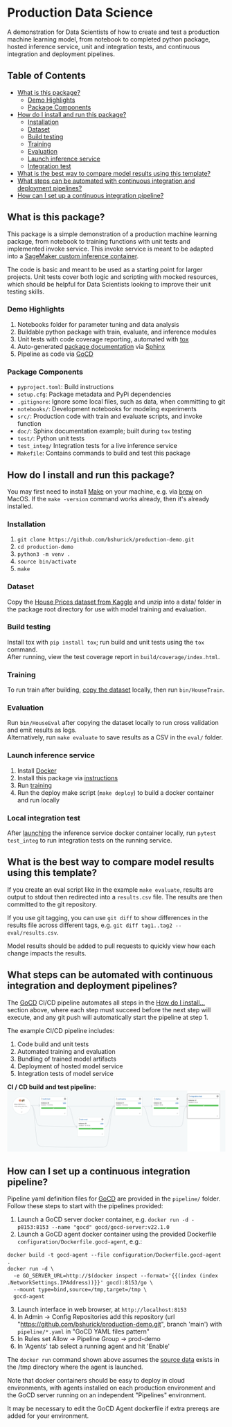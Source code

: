 # Production Data Science
A demonstration for Data Scientists of how to create and test a production 
machine learning model, from notebook to completed python package, hosted inference service, 
unit and integration tests, and continuous integration and deployment pipelines. 

## Table of Contents
* [What is this package?](#what-is-this-package)
  * [Demo Highlights](#demo-highlights)
  * [Package Components](#package-components)
* [How do I install and run this package?](#how-do-i-install-and-run-this-package)
  * [Installation](#installation)
  * [Dataset](#dataset)
  * [Build testing](#build-testing)
  * [Training](#training)
  * [Evaluation](#evaluation)
  * [Launch inference service](#launch-inference-service)
  * [Integration test](#local-integration-test)
* [What is the best way to compare model results using this template?](#what-is-the-best-way-to-compare-model-results-using-this-template)  
* [What steps can be automated with continuous integration and deployment pipelines?](#what-steps-can-be-automated-with-continuous-integration-and-deployment-pipelines)
* [How can I set up a continuous integration pipeline?](#how-can-i-set-up-a-continuous-integration-pipeline)

## What is this package? 
This package is a simple demonstration of a production machine learning package, 
from notebook to training functions with unit tests and implemented invoke service. 
This invoke service is meant to be adapted into a
[SageMaker custom inference container](https://docs.aws.amazon.com/sagemaker/latest/dg/adapt-inference-container.html).

The code is basic and meant to be used as a starting point for larger projects. Unit 
tests cover both logic and scripting with mocked resources, which should be helpful for Data Scientists 
looking to improve their unit testing skills. 

### Demo Highlights
1. Notebooks folder for parameter tuning and data analysis
1. Buildable python package with train, evaluate, and inference modules
1. Unit tests with code coverage reporting, automated with [tox](https://tox.wiki/en/latest/)
1. Auto-generated [package documentation](https://bshurick.github.io/production-demo/) 
via [Sphinx](https://www.sphinx-doc.org/en/master/)
1. Pipeline as code via [GoCD](https://www.gocd.org/)

### Package Components
* `pyproject.toml`: Build instructions 
* `setup.cfg`: Package metadata and PyPi dependencies
* `.gitignore`: Ignore some local files, such as data, when committing to git
* `notebooks/`: Development notebooks for modeling experiments 
* `src/`: Production code with train and evaluate scripts, and invoke function
* `doc/`: Sphinx documentation example; built during `tox` testing
* `test/`: Python unit tests 
* `test_integ/` Integration tests for a live inference service
* `Makefile`: Contains commands to build and test this package

## How do I install and run this package?

You may first need to install [Make](https://www.gnu.org/software/make/) on your machine, 
e.g. via [brew](https://formulae.brew.sh/formula/make) on MacOS. If the `make -version` command 
works already, then it's already installed. 

### Installation
1. `git clone https://github.com/bshurick/production-demo.git`  
2. `cd production-demo`  
3. `python3 -m venv .`  
4. `source bin/activate`  
5. `make` 

### Dataset 
Copy the
[House Prices dataset from Kaggle](https://www.kaggle.com/c/house-prices-advanced-regression-techniques/data)
and unzip into a data/ folder in the package root directory for use with model training and evaluation. 

### Build testing 
Install tox with `pip install tox`; 
run build and unit tests using the `tox` command.  
After running, 
view the test coverage report in `build/coverage/index.html`. 

### Training 
To run train after building, [copy the dataset](#dataset) locally, then run `bin/HouseTrain`.

### Evaluation 
Run `bin/HouseEval` after copying the dataset locally to run cross validation and emit results as logs.  
Alternatively, run `make evaluate` to save results as a CSV in the `eval/` folder.

### Launch inference service
1. Install [Docker](https://docs.docker.com/get-docker/)
1. Install this package via [instructions](#installation)
1. Run [training](#training)
1. Run the deploy make script (`make deploy`) to build a docker container and run locally

### Local integration test
After [launching](#launch-inference-service) the inference service docker container locally,
run `pytest test_integ` to run integration tests on the running service.  

## What is the best way to compare model results using this template? 

If you create an eval script like in the example `make evaluate`, results 
are output to stdout then redirected into a `results.csv` file. The results are then committed 
to the git repository.  

If you use git tagging, you can use `git diff` to show differences
in the results file across different tags, e.g. `git diff tag1..tag2 -- eval/results.csv`.  

Model results should be added to pull requests to quickly view how each change impacts the results.

## What steps can be automated with continuous integration and deployment pipelines?

The [GoCD](https://docs.gocd.org) CI/CD pipeline automates all steps in the 
[How do I install...](#how-do-i-install-and-run-this-package) section above, where 
each step must succeed before the next step will execute, and any git push will 
automatically start the pipeline at step 1. 

The example CI/CD pipeline includes:
1. Code build and unit tests
1. Automated training and evaluation 
1. Bundling of trained model artifacts 
1. Deployment of hosted model service 
1. Integration tests of model service

**CI / CD build and test pipeline:**
<img src="https://raw.githubusercontent.com/bshurick/production-demo/main/doc/images/pipeline.png" />

## How can I set up a continuous integration pipeline? 

Pipeline yaml definition files for [GoCD](https://docs.gocd.org) 
are provided in the `pipeline/` folder.  
Follow these steps to start with the pipelines provided:
1. Launch a GoCD server docker container, e.g. `docker run -d -p8153:8153 --name "gocd" gocd/gocd-server:v22.1.0`
2. Launch a GoCD agent docker container using the provided Dockerfile
`configuration/Dockerfile.gocd-agent`, e.g.: 
```
docker build -t gocd-agent --file configuration/Dockerfile.gocd-agent .
docker run -d \
  -e GO_SERVER_URL=http://$(docker inspect --format='{{(index (index .NetworkSettings.IPAddress))}}' gocd):8153/go \
  --mount type=bind,source=/tmp,target=/tmp \
  gocd-agent
```

3. Launch interface in web browser, at `http://localhost:8153`
4. In Admin -> Config Repositories add this repository (url "https://github.com/bshurick/production-demo.git", branch 'main') with `pipeline/*.yaml` in "GoCD YAML files pattern" 
5. In Rules set Allow -> Pipeline Group -> prod-demo
6. In 'Agents' tab select a running agent and hit 'Enable'

The `docker run` command shown above assumes the [source data](#dataset) exists in the /tmp directory where the agent is launched.

Note that docker containers should be easy to deploy in cloud environments, with agents installed 
on each production environment and the GoCD server running on an independent "Pipelines" environment. 

It may be necessary to edit the GoCD Agent dockerfile if extra prereqs are added for your environment. 
